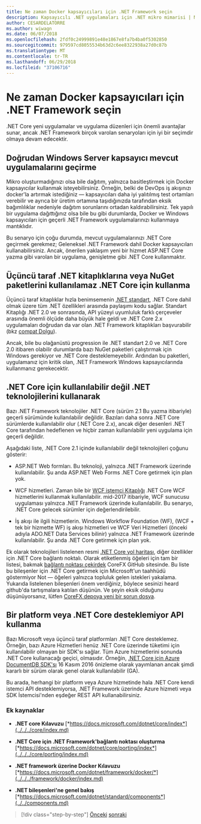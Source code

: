 ```yaml
---
title: Ne zaman Docker kapsayıcıları için .NET Framework seçin
description: Kapsayıcılı .NET uygulamaları için .NET mikro mimarisi | Ne zaman Docker kapsayıcıları için .NET Framework seçin
author: CESARDELATORRE
ms.author: wiwagn
ms.date: 06/07/2018
ms.openlocfilehash: 2fdf0c24999891e48e1867e8fa7b4ba0f5302850
ms.sourcegitcommit: 979597cd8055534b63d2c6ee8322938a27d0c87b
ms.translationtype: MT
ms.contentlocale: tr-TR
ms.lasthandoff: 06/29/2018
ms.locfileid: "37106716"
---
```

# <a name="when-to-choose-net-framework-for-docker-containers"></a>Ne zaman Docker kapsayıcıları için .NET Framework seçin

.NET Core yeni uygulamalar ve uygulama düzenleri için önemli avantajlar sunar, ancak .NET Framework birçok varolan senaryoları için iyi bir seçimdir olmaya devam edecektir.

## <a name="migrating-existing-applications-directly-to-a-windows-server-container"></a>Doğrudan Windows Server kapsayıcı mevcut uygulamalarını geçirme

Mikro oluşturmadığınızı olsa bile dağıtım, yalnızca basitleştirmek için Docker kapsayıcılar kullanmak isteyebilirsiniz. Örneğin, belki de DevOps iş akışınızı docker'la artırmak istediğiniz — kapsayıcıları daha iyi yalıtılmış test ortamları verebilir ve ayrıca bir üretim ortamına taşıdığınızda tarafından eksik bağımlılıklar nedeniyle dağıtım sorunlarını ortadan kaldırabilirsiniz. Tek yapılı bir uygulama dağıttığınız olsa bile bu gibi durumlarda, Docker ve Windows kapsayıcıları için geçerli .NET Framework uygulamalarınızı kullanmaya mantıklıdır.

Bu senaryo için çoğu durumda, mevcut uygulamalarınızı .NET Core geçirmek gerekmez; Geleneksel .NET Framework dahil Docker kapsayıcıları kullanabilirsiniz. Ancak, önerilen yaklaşım yeni bir hizmet ASP.NET Core yazma gibi varolan bir uygulama, genişletme gibi .NET Core kullanmaktır.

## <a name="using-third-party-net-libraries-or-nuget-packages-not-available-for-net-core"></a>Üçüncü taraf .NET kitaplıklarına veya NuGet paketlerini kullanılamaz .NET Core için kullanma

Üçüncü taraf kitaplıklar hızla benimsemenin [.NET standart](../../net-standard.md), .NET Core dahil olmak üzere tüm .NET özellikleri arasında paylaşımı kodu sağlar. Standart Kitaplığı .NET 2.0 ve sonrasında, API yüzeyi uyumluluk farklı çerçeveler arasında önemli ölçüde daha büyük hale geldi ve .NET Core 2.x uygulamaları doğrudan da var olan .NET Framework kitaplıkları başvurabilir (bkz [compat Dolgu](https://github.com/dotnet/standard/blob/master/docs/faq.md#how-does-net-standard-versioning-work)).

Ancak, bile bu olağanüstü progression ile .NET standart 2.0 ve .NET Core 2.0 itibaren olabilir durumlarda bazı NuGet paketleri çalıştırmak için Windows gerekiyor ve .NET Core desteklemeyebilir. Ardından bu paketleri, uygulamanız için kritik olan, .NET Framework Windows kapsayıcılarında kullanmanız gerekecektir.

## <a name="using-net-technologies-not-available-for-net-core"></a>.NET Core için kullanılabilir değil .NET teknolojilerini kullanarak 

Bazı .NET Framework teknolojiler .NET Core (sürüm 2.1 Bu yazma itibariyle) geçerli sürümünde kullanılabilir değildir. Bazıları daha sonra .NET Core sürümlerde kullanılabilir olur (.NET Core 2.x), ancak diğer desenleri .NET Core tarafından hedeflenen ve hiçbir zaman kullanılabilir yeni uygulama için geçerli değildir.

Aşağıdaki liste, .NET Core 2.1 içinde kullanılabilir değil teknolojileri çoğunu gösterir:

-   ASP.NET Web formları. Bu teknoloji, yalnızca .NET Framework üzerinde kullanılabilir. Şu anda ASP.NET Web Forms .NET Core getirmek için plan yok.

-   WCF hizmetleri. Zaman bile bir [WCF istemci Kitaplığı](https://github.com/dotnet/wcf) .NET Core WCF hizmetlerini kullanmak kullanılabilir. mid-2017 itibariyle, WCF sunucusu uygulaması yalnızca .NET Framework üzerinde kullanılabilir. Bu senaryo, .NET Core gelecek sürümler için değerlendirilebilir.

-   İş akışı ile ilgili hizmetlerin. Windows Workflow Foundation (WF), (WCF + tek bir hizmette WF) iş akışı hizmetleri ve WCF Veri Hizmetleri (önceki adıyla ADO.NET Data Services bilinir) yalnızca .NET Framework üzerinde kullanılabilir. Şu anda .NET Core getirmek için plan yok.

Ek olarak teknolojileri listelenen resmi [.NET Core yol haritası](https://github.com/aspnet/Home/wiki/Roadmap), diğer özellikler için .NET Core bağlantı noktalı. Olarak etiketlenmiş öğeleri için tam bir listesi, bakmak [bağlantı noktası çekirdek](https://github.com/dotnet/corefx/issues?q=is%3Aopen+is%3Aissue+label%3Aport-to-core) CoreFX GitHub sitesinde. Bu liste bu bileşenler için .NET Core getirmek için Microsoft'un taahhüdü göstermiyor Not — öğeleri yalnızca topluluk gelen istekleri yakalama. Yukarıda listelenen bileşenleri önem verdiğiniz, böylece sesinizi heard github'da tartışmalara katılan düşünün. Ve şeyin eksik olduğunu düşünüyorsanız, lütfen [CoreFX depoya yeni bir sorun dosya](https://github.com/dotnet/corefx/issues/new).

## <a name="using-a-platform-or-api-that-does-not-support-net-core"></a>Bir platform veya .NET Core desteklemiyor API kullanma

Bazı Microsoft veya üçüncü taraf platformları .NET Core desteklemez. Örneğin, bazı Azure Hizmetleri henüz .NET Core üzerinde tüketimi için kullanılabilir olmayan bir SDK'sı sağlar. Tüm Azure hizmetlerini sonunda .NET Core kullanacağı geçici, olmasıdır. Örneğin, [.NET Core için Azure DocumentDB SDK'sı](https://www.nuget.org/packages/Microsoft.Azure.DocumentDB.Core/1.2.1) 16 Kasım 2016 önizleme olarak yayımlanan ancak şimdi kararlı bir sürüm olarak genel olarak kullanılabilir (GA).

Bu arada, herhangi bir platform veya Azure hizmetinde hala .NET Core kendi istemci API desteklemiyorsa, .NET Framework üzerinde Azure hizmeti veya SDK İstemcisi'nden eşdeğer REST API kullanabilirsiniz.

### <a name="additional-resources"></a>Ek kaynaklar

-   **.NET core Kılavuzu**
    [*https://docs.microsoft.com/dotnet/core/index*](../../../core/index.md)

-   **.NET Core için .NET Framework'bağlantı noktası oluşturma**
    [*https://docs.microsoft.com/dotnet/core/porting/index*](../../../core/porting/index.md)

-   **.NET framework üzerine Docker Kılavuzu**
    [*https://docs.microsoft.com/dotnet/framework/docker/*](../../../framework/docker/index.md)

-   **.NET bileşenleri'ne genel bakış**
    [*https://docs.microsoft.com/dotnet/standard/components*](../../components.md)




>[!div class="step-by-step"]
[Önceki](net-core-container-scenarios.md)
[sonraki](container-framework-choice-factors.md)
